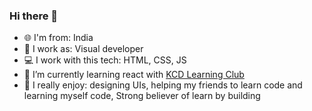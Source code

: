 ### Hi there 👋

- :globe_with_meridians: I'm from: India
- :office: I work as: Visual developer
- :computer: I work with this tech: HTML, CSS, JS
- 🌱 I’m currently learning react with [KCD Learning Club](https://kentcdodds.com/discord/)
- :zany_face: I really enjoy: designing UIs, helping my friends to learn code and learning myself code, Strong believer of learn by building

<!--
**zeshhaan/zeshhaan** is a ✨ _special_ ✨ repository because its `README.md` (this file) appears on your GitHub profile.

Here are some ideas to get you started:

- 🔭 I’m currently working on ...
- 🌱 I’m currently learning ...
- 👯 I’m looking to collaborate on ...
- 🤔 I’m looking for help with ...
- 💬 Ask me about ...
- 📫 How to reach me: ...
- 😄 Pronouns: ...
- ⚡ Fun fact: ...
-->
